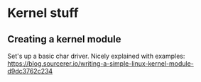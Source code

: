 # Kernel stuff

## Creating a kernel module
Set's up a basic char driver. Nicely explained with examples:
https://blog.sourcerer.io/writing-a-simple-linux-kernel-module-d9dc3762c234